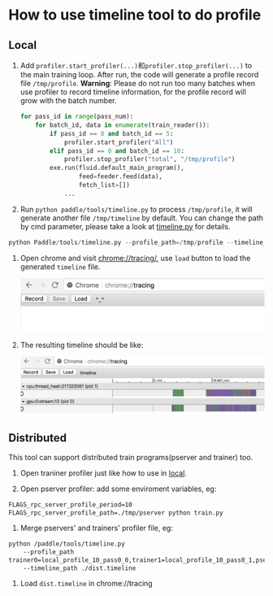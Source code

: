 # How to use timeline tool to do profile

## <span id="local">Local</span>

1. Add `profiler.start_profiler(...)`和`profiler.stop_profiler(...)` to the main training loop. After run, the code will generate a profile record file `/tmp/profile`. **Warning**: Please do not run too many batches when use profiler to record timeline information, for the profile record will grow with the batch number.

	```python
    for pass_id in range(pass_num):
        for batch_id, data in enumerate(train_reader()):
            if pass_id == 0 and batch_id == 5:
                profiler.start_profiler("All")
            elif pass_id == 0 and batch_id == 10:
                profiler.stop_profiler("total", "/tmp/profile")
            exe.run(fluid.default_main_program(),
                    feed=feeder.feed(data),
                    fetch_list=[])
	            ...
	```

1. Run `python paddle/tools/timeline.py` to process `/tmp/profile`, it will generate another
file `/tmp/timeline` by default. You can change the path by cmd parameter, please take a look at
[timeline.py](https://github.com/PaddlePaddle/Paddle/blob/develop/tools/timeline.py) for details.
```python
python Paddle/tools/timeline.py --profile_path=/tmp/profile --timeline_path=timeline
```

1. Open chrome and visit <chrome://tracing/>, use `load` button to load the generated `timeline` file.

	![chrome tracing](./tracing.jpeg)

1. The resulting timeline should be like:


	![chrome timeline](./timeline.jpeg)
	
## Distributed
This tool can support distributed train programs(pserver and trainer) too.

1. Open traniner profiler just like how to use in [local](#local).

1. Open pserver profiler: add some enviroment variables, eg:
```
FLAGS_rpc_server_profile_period=10 FLAGS_rpc_server_profile_path=./tmp/pserver python train.py
```

1. Merge pservers' and trainers' profiler file, eg:
```
python /paddle/tools/timeline.py
    --profile_path trainer0=local_profile_10_pass0_0,trainer1=local_profile_10_pass0_1,pserver0=./pserver_0,pserver1=./pserver_1
    --timeline_path ./dist.timeline
```
 
1. Load `dist.timeline` in chrome://tracing
